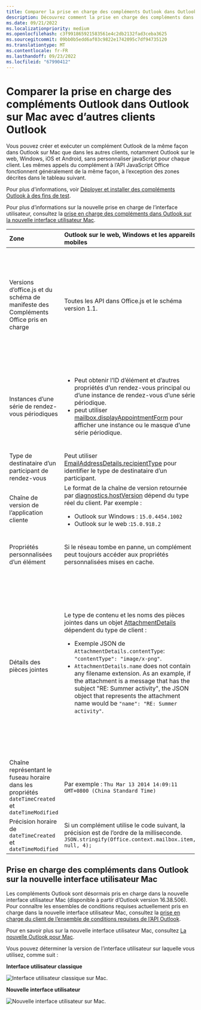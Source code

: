 ```yaml
---
title: Comparer la prise en charge des compléments Outlook dans Outlook sur Mac
description: Découvrez comment la prise en charge des compléments dans Outlook sur Mac se compare à d’autres clients Outlook.
ms.date: 09/21/2022
ms.localizationpriority: medium
ms.openlocfilehash: c3f991865921583561e4c2db2132fad3ceba3625
ms.sourcegitcommit: 09bb0b5edd6af03c9822e1742095c7df94735120
ms.translationtype: MT
ms.contentlocale: fr-FR
ms.lasthandoff: 09/23/2022
ms.locfileid: "67990412"
---
```

# <a name="compare-outlook-add-in-support-in-outlook-on-mac-with-other-outlook-clients"></a>Comparer la prise en charge des compléments Outlook dans Outlook sur Mac avec d’autres clients Outlook

Vous pouvez créer et exécuter un complément Outlook de la même façon dans Outlook sur Mac que dans les autres clients, notamment Outlook sur le web, Windows, iOS et Android, sans personnaliser javaScript pour chaque client. Les mêmes appels du complément à l’API JavaScript Office fonctionnent généralement de la même façon, à l’exception des zones décrites dans le tableau suivant.

Pour plus d'informations, voir [Déployer et installer des compléments Outlook à des fins de test](testing-and-tips.md).

Pour plus d’informations sur la nouvelle prise en charge de l’interface utilisateur, consultez la [prise en charge des compléments dans Outlook sur la nouvelle interface utilisateur Mac](#add-in-support-in-outlook-on-new-mac-ui).

| Zone | Outlook sur le web, Windows et les appareils mobiles | Outlook sur Mac |
|:-----|:-----|:-----|
| Versions d’office.js et du schéma de manifeste des Compléments Office pris en charge | Toutes les API dans Office.js et le schéma version 1.1. | Toutes les API dans Office.js et le schéma version 1.1.<br><br>**REMARQUE** : Dans Outlook sur Mac, seule la build 16.35.308 ou ultérieure prend en charge l’enregistrement d’une réunion. Sinon, la `saveAsync` méthode échoue lorsqu’elle est appelée à partir d’une réunion en mode composition. Pour contourner ce problème, voir [Impossible d’enregistrer une réunion en tant que brouillon dans Outlook pour Mac à l’aide des API de JS Office](https://support.microsoft.com/help/4505745). |
| Instances d’une série de rendez-vous périodiques | <ul><li>Peut obtenir l’ID d’élément et d’autres propriétés d’un rendez-vous principal ou d’une instance de rendez-vous d’une série périodique.</li><li>peut utiliser [mailbox.displayAppointmentForm](/javascript/api/requirement-sets/outlook/preview-requirement-set/office.context.mailbox#methods) pour afficher une instance ou le masque d’une série périodique.</li></ul> | <ul><li>Peut obtenir l’ID d’élément et d’autres propriétés du rendez-vous principal, mais pas ceux d’une instance d’une série périodique.</li><li>Can display the master appointment of a recurring series. Without the item ID, cannot display an instance of a recurring series.</li></ul> |
| Type de destinataire d’un participant de rendez-vous | Peut utiliser [EmailAddressDetails.recipientType](/javascript/api/outlook/office.emailaddressdetails#outlook-office-emailaddressdetails-recipienttype-member) pour identifier le type de destinataire d’un participant. | `EmailAddressDetails.recipientType` Renvoie `undefined` pour les participants à un rendez-vous. |
| Chaîne de version de l’application cliente | Le format de la chaîne de version retournée par [diagnostics.hostVersion](/javascript/api/outlook/office.diagnostics#outlook-office-diagnostics-hostversion-member) dépend du type réel du client. Par exemple :<ul><li>Outlook sur Windows : `15.0.4454.1002`</li><li>Outlook sur le web :`15.0.918.2`</li></ul> |Exemple de chaîne de version retournée par `Diagnostics.hostVersion` Outlook sur Mac : `15.0 (140325)` |
| Propriétés personnalisées d’un élément | Si le réseau tombe en panne, un complément peut toujours accéder aux propriétés personnalisées mises en cache. | Étant donné qu’Outlook sur Mac ne met pas en cache les propriétés personnalisées, si le réseau tombe en panne, les compléments ne peuvent pas y accéder. |
| Détails des pièces jointes | Le type de contenu et les noms des pièces jointes dans un objet [AttachmentDetails](/javascript/api/outlook/office.attachmentdetails) dépendent du type de client :<ul><li>Exemple JSON de `AttachmentDetails.contentType`: `"contentType": "image/x-png"`. </li><li>`AttachmentDetails.name` does not contain any filename extension. As an example, if the attachment is a message that has the subject "RE: Summer activity", the JSON object that represents the attachment name would be `"name": "RE: Summer activity"`.</li></ul> | <ul><li>Exemple JSON de `AttachmentDetails.contentType`: `"contentType" "image/png"`</li><li>`AttachmentDetails.name` always includes a filename extension. Attachments that are mail items have a .eml extension, and appointments have a .ics extension. As an example, if an attachment is an email with the subject "RE: Summer activity", the JSON object that represents the attachment name would be `"name": "RE: Summer activity.eml"`.<p>**REMARQUE** : si un fichier est joint par programmation (par exemple, par le biais d’un complément) sans extension, `AttachmentDetails.name` ne contient pas l’extension dans le nom de fichier.</p></li></ul> |
| Chaîne représentant le fuseau horaire dans les propriétés `dateTimeCreated` et `dateTimeModified` |Par exemple : `Thu Mar 13 2014 14:09:11 GMT+0800 (China Standard Time)` | Par exemple : `Thu Mar 13 2014 14:09:11 GMT+0800 (CST)` |
| Précision horaire de `dateTimeCreated` et `dateTimeModified` | Si un complément utilise le code suivant, la précision est de l’ordre de la milliseconde.<br/>`JSON.stringify(Office.context.mailbox.item, null, 4);`| La précision peut seulement atteindre une seconde. |

## <a name="add-in-support-in-outlook-on-new-mac-ui"></a>Prise en charge des compléments dans Outlook sur la nouvelle interface utilisateur Mac

Les compléments Outlook sont désormais pris en charge dans la nouvelle interface utilisateur Mac (disponible à partir d’Outlook version 16.38.506). Pour connaître les ensembles de conditions requises actuellement pris en charge dans la nouvelle interface utilisateur Mac, consultez la [prise en charge du client de l’ensemble de conditions requises de l’API Outlook](/javascript/api/requirement-sets/outlook/outlook-api-requirement-sets#outlook-client-support).

Pour en savoir plus sur la nouvelle interface utilisateur Mac, consultez [La nouvelle Outlook pour Mac](https://support.microsoft.com/office/6283be54-e74d-434e-babb-b70cefc77439).

Vous pouvez déterminer la version de l’interface utilisateur sur laquelle vous utilisez, comme suit :

**Interface utilisateur classique**

![Interface utilisateur classique sur Mac.](../images/outlook-on-mac-classic.png)

**Nouvelle interface utilisateur**

![Nouvelle interface utilisateur sur Mac.](../images/outlook-on-mac-new.png)
